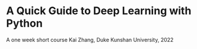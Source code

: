 # A Quick Guide to Deep Learning with Python
A one week short course
Kai Zhang, Duke Kunshan University, 2022
